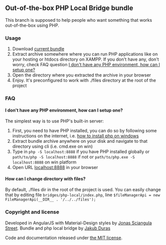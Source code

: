 ## Out-of-the-box PHP Local Bridge bundle

This branch is supposed to help people who want something that works out-of-the-box using PHP.

### Usage

1. Download [current bundle](https://github.com/durasj/angular-filemanager/raw/bundle-php-local/bundle/master-2017-02-19.zip)
2. Extract archive somewhere where you can run PHP applications like on your hosting or htdocs directory on XAMPP. If you don't have any, don't worry, check FAQ question [I don't have any PHP environment, how can I setup one?](https://github.com/durasj/angular-filemanager/tree/bundle-php-local#i-dont-have-any-php-environment-how-can-i-setup-one)
3. Open the directory where you extracted the archive in your browser
4. Enjoy. It's preconfigured to work with ./files directory at the root of the project

### FAQ

#### I don't have any PHP environment, how can I setup one?
The simplest way is to use PHP's built-in server:
1. First, you need to have PHP installed, you can do so by following some instructions on the internet, i.e. [how to install php on windows](https://www.google.sk/search?q=how+to+install+php+on+windows)
2. Extract bundle archive anywhere on your disk and navigate to that directory using cli (i.e. cmd.exe on win)
3. Type in `php -S localhost:8888` if you have PHP installed globally or `path/to/php -S localhost:8888` if not or `path/to/php.exe -S localhost:8888` on win platform
4. Open URL [localhost:8888](http://localhost:8888) in your browser

#### How can I change directory with files?
By default, ./files dir in the root of the project is used. You can easily change that by editing file `bridges/php-local/index.php`, line `$fileManagerApi = new FileManagerApi(__DIR__ . '/../../files');`

### Copyright and license
Developed in AngularJS with Material-Design styles by [Jonas Sciangula Street](https://github.com/joni2back).
Bundle and php local bridge by [Jakub Duras](https://github.com/jduras)

Code and documentation released under [the MIT license](https://github.com/joni2back/angular-filemanager/blob/master/LICENSE).

